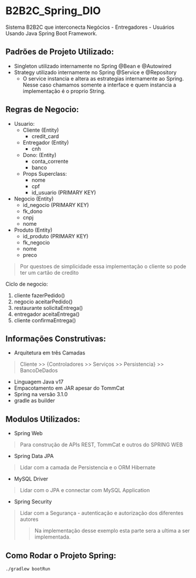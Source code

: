 # B2B2C_Spring_DIO
Sistema B2B2C que interconecta Negócios - Entregadores - Usuários Usando Java Spring Boot Framework.

## Padrões de Projeto Utilizado:
- Singleton utilizado internamente no Spring @Bean e @Autowired
- Strategy utilizado internamente no Spring @Service e @Repository
  - O service instancia e altera as estrategias internamente ao Spring. Nesse caso chamamos somente a interface e quem instancia a implementação é o proprio String.

## Regras de Negocio:

 - Usuario:
   - Cliente (Entity)
     - credit_card
   - Entregador (Entity)
     - cnh
   - Dono: (Entity)
     - conta_corrente
     - banco
   - Props Superclass: 
     - nome
     - cpf
     - id_usuario (PRIMARY KEY)
 - Negocio (Entity)
   - id_negocio (PRIMARY KEY)
   - fk_dono
   - cnpj
   - nome
 - Produto (Entity)
   - id_produto (PRIMARY KEY)
   - fk_negocio 
   - nome
   - preco
> Por questoes de simplicidade essa implementação o cliente so pode ter um cartão de credito

Ciclo de negocio:
1. cliente fazerPedido()
2. negocio aceitarPedido()
3. restaurante solicitaEntrega()
4. entregador aceitaEntrega()
5. cliente confirmaEntrega()

## Informações Construtivas:
 - Arquitetura em três Camadas
> Cliente >> {Controladores >> Serviços >> Persistencia} >> BancoDeDados
 - Linguagem Java v17
 - Empacotamento em JAR apesar do TommCat
 - Spring na versão 3.1.0
 - gradle as builder

## Modulos Utilizados:
 - Spring Web
> Para construção de APIs REST, TommCat e outros do SPRING WEB
 - Spring Data JPA
> Lidar com a camada de Persistencia e o ORM Hibernate
 - MySQL Driver
> Lidar com o JPA e connectar com MySQL Application 
 - Spring Security
> Lidar com a Segurança - autenticação e autorização dos diferentes autores
>> Na implementação desse exemplo esta parte sera a ultima a ser implementada.

## Como Rodar o Projeto Spring:
~~~
./gradlew bootRun
~~~